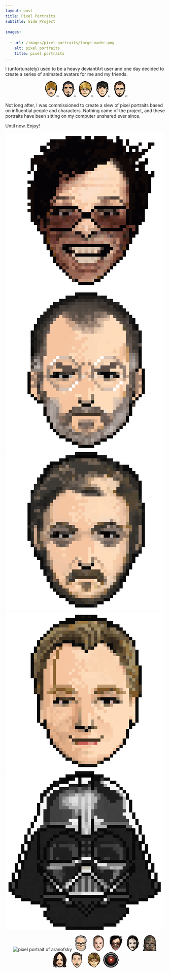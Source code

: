 ```yaml
---
layout: post
title: Pixel Portraits
subtitle: Side Project

images:

  - url: /images/pixel-portraits/large-vader.png
    alt: pixel portraits
    title: pixel portraits
---
```


I (unfortunately) used to be a heavy deviantArt user and one day decided to create a series of animated avatars for me and my friends.

<p style="text-align:center">
	<img class="possst" src="/images/pixel-portraits/michael137.gif" alt="pixel portrait of michael137" />
	<img class="possst" src="/images/pixel-portraits/romanxvx.gif" alt="pixel portrait of romanxvx" />
	<img class="possst" src="/images/pixel-portraits/runkman.gif" alt="pixel portrait of runkman" />
	<img class="possst" src="/images/pixel-portraits/l-beej-l.gif" alt="pixel portrait of l-beej-l" />
	<img class="possst" src="/images/pixel-portraits/arkoffire.gif" alt="pixel portrait of arkoffire" />
</p>

Not long after, I was commissioned to create a slew of pixel portraits based on influential people and characters. Nothing came of the project, and these portraits have been sitting on my computer unshared ever since.

Until now. Enjoy!

<img class="aligncenter possst" src="/images/pixel-portraits/large-burton.png" alt="pixel portrait of burton" />
<img class="aligncenter possst" src="/images/pixel-portraits/large-jobs.png" alt="pixel portrait of jobs" />
<img class="aligncenter possst" src="/images/pixel-portraits/large-kubrik.png" alt="pixel portrait of kubrik" />
<img class="aligncenter possst" src="/images/pixel-portraits/large-nolan.png" alt="pixel portrait of nolan" />
<img class="aligncenter possst" src="/images/pixel-portraits/large-vader.png" alt="pixel portrait of vader" />

<p style="text-align:center">
	<img class="possst" src="/images/pixel-portraits/aranofsky.gif" alt="pixel portrait of aranofsky" />
	<img class="possst" src="/images/pixel-portraits/asimov.gif" alt="pixel portrait of asimov" />
	<img class="possst" src="/images/pixel-portraits/bird.gif" alt="pixel portrait of bird" />
	<img class="possst" src="/images/pixel-portraits/burton.gif" alt="pixel portrait of burton" />
	<img class="possst" src="/images/pixel-portraits/carpenter.gif" alt="pixel portrait of carpenter" />
	<img class="possst" src="/images/pixel-portraits/chewie.gif" alt="pixel portrait of chewie" />
	<img class="possst" src="/images/pixel-portraits/cunningham.gif" alt="pixel portrait of cunningham" />
	<img class="possst" src="/images/pixel-portraits/disney.gif" alt="pixel portrait of disney" />
	<img class="possst" src="/images/pixel-portraits/gates.gif" alt="pixel portrait of gates" />
	<img class="possst" src="/images/pixel-portraits/hal.gif" alt="pixel portrait of hal" />
</p>